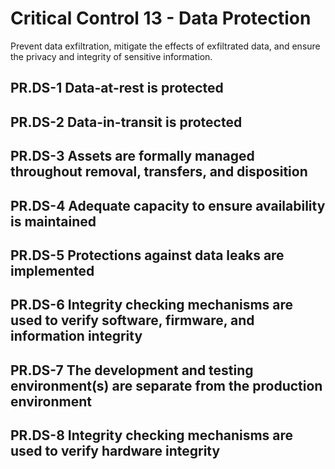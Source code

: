 # Critical Control 13 - Data Protection
Prevent data exfiltration, mitigate the effects of exfiltrated data, and ensure the privacy and integrity of sensitive information.
## PR.DS-1 Data-at-rest is protected
## PR.DS-2 Data-in-transit is protected
## PR.DS-3 Assets are formally managed throughout removal, transfers, and disposition
## PR.DS-4 Adequate capacity to ensure availability is maintained
## PR.DS-5 Protections against data leaks are implemented
## PR.DS-6 Integrity checking mechanisms are used to verify software, firmware, and information integrity
## PR.DS-7 The development and testing environment(s) are separate from the production environment
## PR.DS-8 Integrity checking mechanisms are used to verify hardware integrity
